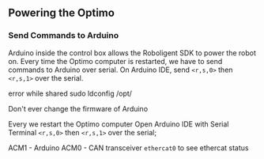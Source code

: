## Powering the Optimo





### Send Commands to Arduino

Arduino inside the control box allows the Roboligent SDK to power the robot on.
Every time the Optimo computer is restarted, we have to send commands to Arduino over serial. On Arduino IDE,  send `<r,s,0>` then `<r,s,1>` over the serial.


error while shared
sudo ldconfig /opt/

Don't ever change the firmware of Arduino


Every we restart the Optimo computer
Open Arduino IDE with Serial  Terminal
`<r,s,0>` then `<r,s,1>` over the serial;

ACM1 - Arduino
ACM0 - CAN transceiver
`ethercat0` to see ethercat status